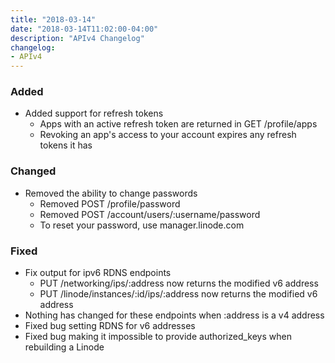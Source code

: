 ```yaml
---
title: "2018-03-14"
date: "2018-03-14T11:02:00-04:00"
description: "APIv4 Changelog"
changelog:
- APIv4
---
```

### Added

* Added support for refresh tokens
  * Apps with an active refresh token are returned in GET /profile/apps
  * Revoking an app's access to your account expires any refresh tokens it has

### Changed

* Removed the ability to change passwords
  * Removed POST /profile/password
  * Removed POST /account/users/:username/password
  * To reset your password, use manager.linode.com

### Fixed

* Fix output for ipv6 RDNS endpoints
  * PUT /networking/ips/:address now returns the modified v6 address
  * PUT /linode/instances/:id/ips/:address now returns the modified v6 address
 * Nothing has changed for these endpoints when :address is a v4 address
* Fixed bug setting RDNS for v6 addresses
* Fixed bug making it impossible to provide authorized_keys when rebuilding a Linode

